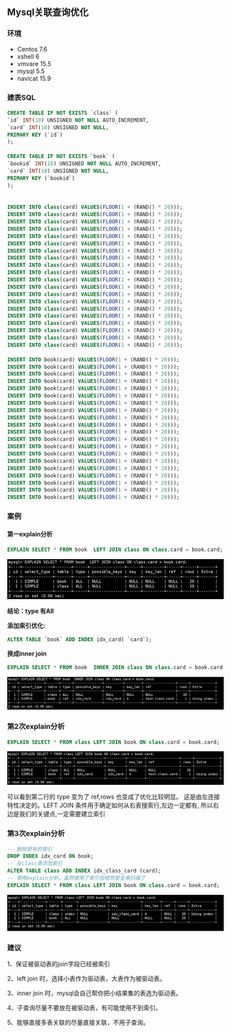 ## Mysql关联查询优化

### 环境

- Centos 7.6
- xshell 6
- vmvare 15.5
- mysql 5.5
- navicat 15.9



### 建表SQL

```sql
CREATE TABLE IF NOT EXISTS `class` (
`id` INT(10) UNSIGNED NOT NULL AUTO_INCREMENT,
`card` INT(10) UNSIGNED NOT NULL,
PRIMARY KEY (`id`)
);

CREATE TABLE IF NOT EXISTS `book` (
`bookid` INT(10) UNSIGNED NOT NULL AUTO_INCREMENT,
`card` INT(10) UNSIGNED NOT NULL,
PRIMARY KEY (`bookid`)
);

 
INSERT INTO class(card) VALUES(FLOOR(1 + (RAND() * 20)));
INSERT INTO class(card) VALUES(FLOOR(1 + (RAND() * 20)));
INSERT INTO class(card) VALUES(FLOOR(1 + (RAND() * 20)));
INSERT INTO class(card) VALUES(FLOOR(1 + (RAND() * 20)));
INSERT INTO class(card) VALUES(FLOOR(1 + (RAND() * 20)));
INSERT INTO class(card) VALUES(FLOOR(1 + (RAND() * 20)));
INSERT INTO class(card) VALUES(FLOOR(1 + (RAND() * 20)));
INSERT INTO class(card) VALUES(FLOOR(1 + (RAND() * 20)));
INSERT INTO class(card) VALUES(FLOOR(1 + (RAND() * 20)));
INSERT INTO class(card) VALUES(FLOOR(1 + (RAND() * 20)));
INSERT INTO class(card) VALUES(FLOOR(1 + (RAND() * 20)));
INSERT INTO class(card) VALUES(FLOOR(1 + (RAND() * 20)));
INSERT INTO class(card) VALUES(FLOOR(1 + (RAND() * 20)));
INSERT INTO class(card) VALUES(FLOOR(1 + (RAND() * 20)));
INSERT INTO class(card) VALUES(FLOOR(1 + (RAND() * 20)));
INSERT INTO class(card) VALUES(FLOOR(1 + (RAND() * 20)));
INSERT INTO class(card) VALUES(FLOOR(1 + (RAND() * 20)));
INSERT INTO class(card) VALUES(FLOOR(1 + (RAND() * 20)));
INSERT INTO class(card) VALUES(FLOOR(1 + (RAND() * 20)));
INSERT INTO class(card) VALUES(FLOOR(1 + (RAND() * 20)));
 
INSERT INTO book(card) VALUES(FLOOR(1 + (RAND() * 20)));
INSERT INTO book(card) VALUES(FLOOR(1 + (RAND() * 20)));
INSERT INTO book(card) VALUES(FLOOR(1 + (RAND() * 20)));
INSERT INTO book(card) VALUES(FLOOR(1 + (RAND() * 20)));
INSERT INTO book(card) VALUES(FLOOR(1 + (RAND() * 20)));
INSERT INTO book(card) VALUES(FLOOR(1 + (RAND() * 20)));
INSERT INTO book(card) VALUES(FLOOR(1 + (RAND() * 20)));
INSERT INTO book(card) VALUES(FLOOR(1 + (RAND() * 20)));
INSERT INTO book(card) VALUES(FLOOR(1 + (RAND() * 20)));
INSERT INTO book(card) VALUES(FLOOR(1 + (RAND() * 20)));
INSERT INTO book(card) VALUES(FLOOR(1 + (RAND() * 20)));
INSERT INTO book(card) VALUES(FLOOR(1 + (RAND() * 20)));
INSERT INTO book(card) VALUES(FLOOR(1 + (RAND() * 20)));
INSERT INTO book(card) VALUES(FLOOR(1 + (RAND() * 20)));
INSERT INTO book(card) VALUES(FLOOR(1 + (RAND() * 20)));
INSERT INTO book(card) VALUES(FLOOR(1 + (RAND() * 20)));
INSERT INTO book(card) VALUES(FLOOR(1 + (RAND() * 20)));
INSERT INTO book(card) VALUES(FLOOR(1 + (RAND() * 20)));
INSERT INTO book(card) VALUES(FLOOR(1 + (RAND() * 20)));
INSERT INTO book(card) VALUES(FLOOR(1 + (RAND() * 20)));
```



### 案例

#### 第一explain分析

```sql
EXPLAIN SELECT * FROM book  LEFT JOIN class ON class.card = book.card;
```

![image-20200629225523047](images/image-20200629225523047.png)

**结论：type 有All**



**添加索引优化:**

```sql
ALTER TABLE `book` ADD INDEX idx_card( `card`);
```

**换成inner join**

```sql
EXPLAIN SELECT * FROM book  INNER JOIN class ON class.card = book.card;
```

![image-20200629225749681](images/image-20200629225749681.png)





### 第2次explain分析

```sql
EXPLAIN SELECT * FROM class LEFT JOIN book ON class.card = book.card;
```

![image-20200629225915151](images/image-20200629225915151.png)

可以看到第二行的 type 变为了 ref,rows 也变成了优化比较明显。
这是由左连接特性决定的。LEFT JOIN 条件用于确定如何从右表搜索行,左边一定都有,
所以右边是我们的关键点,一定需要建立索引





### 第3次explain分析

```sql
-- 删除原有的索引
DROP INDEX idx_card ON book;
-- 在class表添加索引
ALTER TABLE class ADD INDEX idx_class_card (card);
-- 使用explain分析，虽然使用了索引但依然是全表扫描了
EXPLAIN SELECT * FROM class LEFT JOIN book ON class.card = book.card;
```

![image-20200629230152578](images/image-20200629230152578.png)





### 建议

1、保证被驱动表的join字段已经被索引

2、left join 时，选择小表作为驱动表，大表作为被驱动表。

3、inner join 时，mysql会自己帮你把小结果集的表选为驱动表。

4、子查询尽量不要放在被驱动表，有可能使用不到索引。

5、能够直接多表关联的尽量直接关联，不用子查询。


